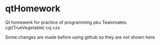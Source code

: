 # qtHomework
Qt homewerk for practice of programming pku
Teammates:
cgl(TrueVegetable)
cxj
czs

Some changes are made before using github so they are not shown here

